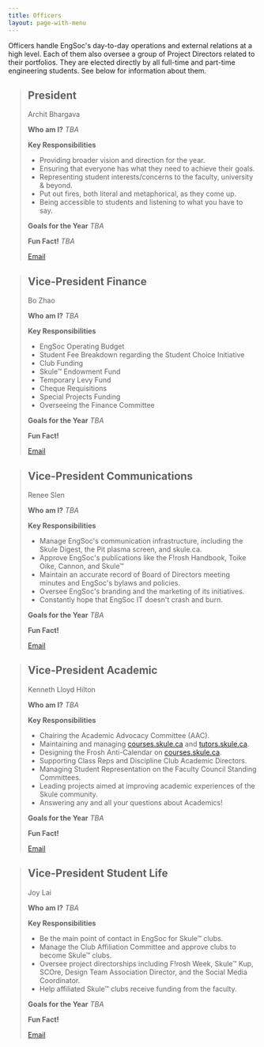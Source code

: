 ```yaml
---
title: Officers
layout: page-with-menu
---
```


Officers handle EngSoc's day-to-day operations and external relations at a high level. Each of them also oversee a group of Project Directors related to their portfolios. They are elected directly by all full-time and part-time engineering students. See below for information about them.

> ## President 
> Archit Bhargava
> 
>**Who am I?** *TBA*
> 
>**Key Responsibilities**
> - Providing broader vision and direction for the year.
> - Ensuring that everyone has what they need to achieve their goals.
> - Representing student interests/concerns to the faculty, university & beyond.
> - Put out fires, both literal and metaphorical, as they come up.
> - Being accessible to students and listening to what you have to say. 
> 
>**Goals for the Year** *TBA*
> 
>**Fun Fact!** *TBA* 
> 
> <a class="button is-small president" href="mailto:president@skule.ca">Email</a> 

> ## Vice-President Finance
> 
> Bo Zhao
> 
> **Who am I?** *TBA* 
> 
> **Key Responsibilities**
> - EngSoc Operating Budget
> - Student Fee Breakdown regarding the Student Choice Initiative
> - Club Funding
> - Skule™ Endowment Fund
> - Temporary Levy Fund
> - Cheque Requisitions
> - Special Projects Funding
> - Overseeing the Finance Committee
> 
> **Goals for the Year** *TBA*
> 
> **Fun Fact!** 
> 
> <a class="button is-small vp-finance" href="mailto:vpfinance@skule.ca">Email</a>

> ## Vice-President Communications
> 
> Renee Slen
> 
> **Who am I?** *TBA* 
> 
> **Key Responsibilities**
> 
> - Manage EngSoc's communication infrastructure, including the Skule Digest, the Pit plasma screen, and skule.ca.
> - Approve EngSoc's publications like the F!rosh Handbook, Toike Oike, Cannon, and Skule™
> - Maintain an accurate record of Board of Directors meeting minutes and EngSoc's bylaws and policies.
> - Oversee EngSoc's branding and the marketing of its initiatives.
> - Constantly hope that EngSoc IT doesn't crash and burn.
> 
> **Goals for the Year** *TBA*
> 
> **Fun Fact!** 
> 
> <a class="button is-small vp-comms" href="mailto:vpcomm@skule.ca">Email</a>

> ## Vice-President Academic
> 
> Kenneth Lloyd Hilton
> 
> **Who am I?** *TBA* 
> 
> **Key Responsibilities**
> 
> - Chairing the Academic Advocacy Committee (AAC).
> - Maintaining and managing [courses.skule.ca](http://courses.skule.ca) and [tutors.skule.ca](http://tutors.skule.ca).
> - Designing the Frosh Anti-Calendar on [courses.skule.ca](http://courses.skule.ca).
> - Supporting Class Reps and Discipline Club Academic Directors.
> - Managing Student Representation on the Faculty Council Standing Committees.
> - Leading projects aimed at improving academic experiences of the Skule community.
> - Answering any and all your questions about Academics!
> 
> **Goals for the Year** *TBA*
> 
> **Fun Fact!**
> 
> <a class="button is-small vp-academic" href="mailto:vpacademic@skule.ca">Email</a>

> ## Vice-President Student Life
> 
> Joy Lai
> 
> **Who am I?** *TBA* 
> 
> **Key Responsibilities**
> 
> - Be the main point of contact in EngSoc for Skule™ clubs. 
> - Manage the Club Affiliation Committee and approve clubs to become Skule™ clubs.
> - Oversee project directorships including F!rosh Week, Skule™ Kup, SCOre, Design Team Association Director, and the Social Media Coordinator. 
> - Help affiliated Skule™ clubs receive funding from the faculty.
> 
> **Goals for the Year** *TBA*
> 
> **Fun Fact!** 
> 
> <a class="button is-small vp-student-life" href="mailto:vpstudentlife@skule.ca">Email</a>

